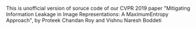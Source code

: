 This is unofficial version of soruce code of our CVPR 2019 paper "Mitigating Information Leakage in Image Representations: A MaximumEntropy Approach", by Proteek Chandan Roy and Vishnu Naresh Boddeti
